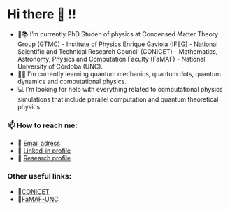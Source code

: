 # Hi there 👋 :bangbang:

- 🔭:books: I’m currently PhD Studen of physics at Condensed Matter Theory Group (GTMC) - Institute of Physics Enrique Gaviola (IFEG) - National Scientific and Technical Research Council (CONICET) - Mathematics, Astronomy, Physics and Computation Faculty (FaMAF) - National University of Córdoba (UNC).
- 🌱:bow: I’m currently learning quantum mechanics, quantum dots, quantum dynamics and computational physics.
- :computer: I’m looking for help with everything related to computational physics simulations that include parallel computation and quantum theoretical physics.
### 📫 How to reach me:
- :e-mail: [Email adress](martinmendez@mi.unc.edu.ar)
- :briefcase: [Linked-in profile](https://www.linkedin.com/in/mendez-martin/)
- :microscope: [Research profile](https://www.conicet.gov.ar/new_scp/detalle.php?id=61676&keywords=&datos_academicos=yes)
### Other useful links:
- :school:[CONICET](https://www.conicet.gov.ar/)
- :school:[FaMAF-UNC](https://www.famaf.unc.edu.ar/)

<!--
**mendzmartin/mendzmartin** is a ✨ _special_ ✨ repository because its `README.md` (this file) appears on your GitHub profile.

Here are some ideas to get you started:

- 🔭 I’m currently working on ...
- 🌱 I’m currently learning ...
- 👯 I’m looking to collaborate on ...
- 🤔 I’m looking for help with ...
- 💬 Ask me about ...
- 📫 How to reach me: ...
- 😄 Pronouns: ...
- ⚡ Fun fact: ...
-->
